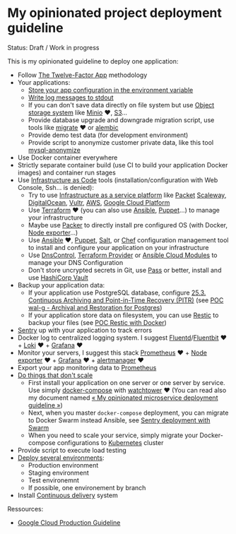 # My opinionated project deployment guideline

Status: Draft / Work in progress

This is my opinionated guideline to deploy one application:

* Follow [The Twelve-Factor App](https://12factor.net/) methodology
* Your applications:
  * [Store your app configuration in the environment variable](https://12factor.net/config)
  * [Write log messages to stdout](https://12factor.net/logs)
  * If you can don't save data directly on file system but use [Object storage system](https://en.wikipedia.org/wiki/Object_storage) like [Minio](https://www.minio.io/) ❤️, [S3](https://en.wikipedia.org/wiki/Amazon_S3)...
  * Provide database upgrade and downgrade migration script, use tools like [migrate](https://github.com/golang-migrate/migrate) ❤️ or [alembic](http://alembic.zzzcomputing.com/en/latest/)
  * Provide demo test data (for development environment)
  * Provide script to anonymize customer private data, like this tool [mysql-anonymize](https://github.com/davedash/mysql-anonymous)
* Use Docker container everywhere
* Strictly separate container build (use CI to build your application Docker images) and container run stages
* Use [Infrastructure as Code](https://en.wikipedia.org/wiki/Infrastructure_as_Code) tools (installation/configuration with Web Console, Ssh… is denied):
  * Try to use [Infrastructure as a service platform](https://en.wikipedia.org/wiki/Infrastructure_as_a_service) like [Packet](https://www.packet.com/) [Scaleway](http://scaleway.com/), [DigitalOcean](http://digitalocean.com/), [Vultr](http://vultr.com/), [AWS](https://en.wikipedia.org/wiki/Amazon_Web_Services), [Google Cloud Platform](https://en.wikipedia.org/wiki/Google_Cloud_Platform)
  * Use [Terraform](http://terraform.io/) ❤️ (you can also use [Ansible](https://en.wikipedia.org/wiki/Ansible_(software)), [Puppet](https://en.wikipedia.org/wiki/Puppet_(software))…) to manage your infrastructure
  * Maybe use [Packer](https://www.packer.io/) to directly install pre configured OS (with Docker, [Node exporter](https://github.com/prometheus/node_exporter)…)
  * Use [Ansible](https://en.wikipedia.org/wiki/Ansible_(software)) ❤️, [Puppet](https://en.wikipedia.org/wiki/Puppet_(software)), [Salt](https://en.wikipedia.org/wiki/Salt_(software)), or [Chef](https://en.wikipedia.org/wiki/Chef_(software)) configuration management tool to install and configure your application on your infrastructure
  * Use [DnsControl](https://stackexchange.github.io/dnscontrol/), [Terraform Provider](https://www.terraform.io/docs/providers/index.html) or [Ansible Cloud Modules](http://docs.ansible.com/ansible/latest/list_of_cloud_modules.html) to manage your DNS Configuration
  * Don't store uncrypted secrets in Git, use [Pass](https://www.passwordstore.org/) or better, install and use [HashiCorp Vault](https://www.vaultproject.io/)
* Backup your application data:
  * If your application use PostgreSQL database, configure [25.3. Continuous Archiving and Point-in-Time Recovery (PITR)](https://www.postgresql.org/docs/12/continuous-archiving.html#BACKUP-PITR-RECOVERY) (see [POC wal-g - Archival and Restoration for Postgres](https://github.com/stephane-klein/poc-postgresql-walg))
  * If your application store data on filesystem, you can use [Restic](https://restic.readthedocs.io/) to backup your files (see [POC Restic with Docker](https://github.com/stephane-klein/poc-restic-with-docker))
* [Sentry](https://docs.sentry.io/) up with your application to track errors
* Docker log to centralized logging system. I suggest [Fluentd](http://fluentd.org/)/[Fluentbit](http://fluentbit.io/documentation/current/) ❤️ + [Loki](https://grafana.com/loki) ❤️ + [Grafana](https://grafana.com/loki) ❤️
* Monitor your servers, I suggest this stack [Prometheus](https://prometheus.io/) ❤️ + [Node exporter](https://github.com/prometheus/node_exporter) ❤️ + [Grafana](https://grafana.com/) ❤️ + [alertmanager](https://prometheus.io/docs/alerting/alertmanager/) ❤️
* Export your app monitoring data to [Prometheus](https://prometheus.io/)
* [Do things that don't scale](http://paulgraham.com/ds.html)
  * First install your application on one server or one server by service. Use simply [docker-compose](https://docs.docker.com/compose/) with [watchtower](https://github.com/v2tec/watchtower) ❤️ (You can read also my document named [« My opinionated microservice deployment guideline »](002-opinionated-microservice-deployment-guideline.md))
  * Next, when you master `docker-compose` deployment, you can migrate to Docker Swarm instead Ansible, see [Sentry deployment with Swarm](https://github.com/harobed/poc-swarm-sentry)
  * When you need to scale your service, simply migrate your Docker-compose configurations to [Kubernetes](https://en.wikipedia.org/wiki/Kubernetes) cluster
* Provide script to execute load testing
* [Deploy several environments](https://en.wikipedia.org/wiki/Deployment_environment):
  * Production environment
  * Staging environment
  * Test environemnt
  * If possible, one environement by branch
* Install [Continuous delivery](https://en.wikipedia.org/wiki/Continuous_delivery) system

Ressources:

- [Google Cloud Production Guideline](https://medium.com/google-cloud/production-guideline-9d5d10c8f1e)
